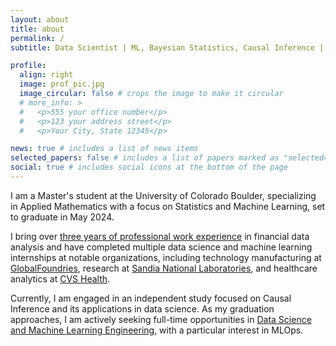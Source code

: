 ```yaml
---
layout: about
title: about
permalink: /
subtitle: Data Scientist | ML, Bayesian Statistics, Causal Inference | TensorFlow Certified

profile:
  align: right
  image: prof_pic.jpg
  image_circular: false # crops the image to make it circular
  # more_info: >
  #   <p>555 your office number</p>
  #   <p>123 your address street</p>
  #   <p>Your City, State 12345</p>

news: true # includes a list of news items
selected_papers: false # includes a list of papers marked as "selected={true}"
social: true # includes social icons at the bottom of the page
---
```




I am a Master's student at the University of Colorado Boulder, specializing in Applied Mathematics with a focus on Statistics and Machine Learning, set to graduate in May 2024. 

I bring over [three years of professional work experience]() in financial data analysis and have completed multiple data science and machine learning internships at notable organizations, including technology manufacturing at [GlobalFoundries](https://gf.com), research at [Sandia National Laboratories](https://www.sandia.gov/), and healthcare analytics at [CVS Health](https://www.cvshealth.com/).

Currently, I am engaged in an independent study focused on Causal Inference and its applications in data science. As my graduation approaches, I am actively seeking full-time opportunities in [Data Science and Machine Learning Engineering](), with a particular interest in MLOps.

<!-- Write your biography here. Tell the world about yourself. Link to your favorite [subreddit](http://reddit.com). You can put a picture in, too. The code is already in, just name your picture `prof_pic.jpg` and put it in the `img/` folder.

Put your address / P.O. box / other info right below your picture. You can also disable any of these elements by editing `profile` property of the YAML header of your `_pages/about.md`. Edit `_bibliography/papers.bib` and Jekyll will render your [publications page](/al-folio/publications/) automatically.

Link to your social media connections, too. This theme is set up to use [Font Awesome icons](https://fontawesome.com/) and [Academicons](https://jpswalsh.github.io/academicons/), like the ones below. Add your Facebook, Twitter, LinkedIn, Google Scholar, or just disable all of them. -->
